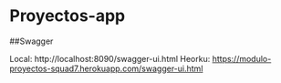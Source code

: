 # Proyectos-app

##Swagger

Local: http://localhost:8090/swagger-ui.html
Heorku: https://modulo-proyectos-squad7.herokuapp.com/swagger-ui.html
